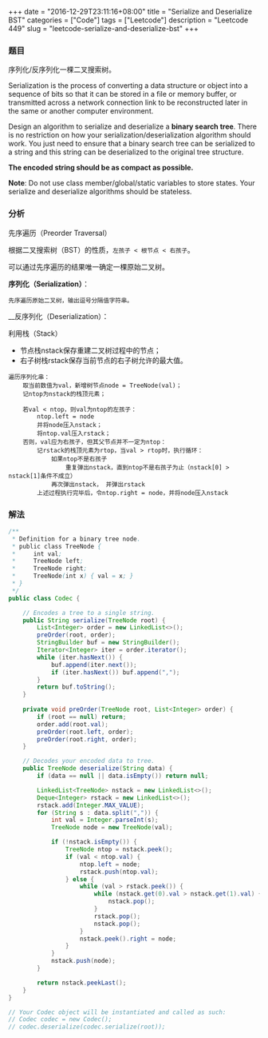 +++
date = "2016-12-29T23:11:16+08:00"
title = "Serialize and Deserialize BST"
categories = ["Code"]
tags = ["Leetcode"]
description = "Leetcode 449"
slug = "leetcode-serialize-and-deserialize-bst"
+++

### 题目

序列化/反序列化一棵二叉搜索树。

Serialization is the process of converting a data structure or object into a sequence of bits so that it can be stored in a file or memory buffer, or transmitted across a network connection link to be reconstructed later in the same or another computer environment.

Design an algorithm to serialize and deserialize a __binary search tree__. There is no restriction on how your serialization/deserialization algorithm should work. You just need to ensure that a binary search tree can be serialized to a string and this string can be deserialized to the original tree structure.

__The encoded string should be as compact as possible.__

__Note__: Do not use class member/global/static variables to store states. Your serialize and deserialize algorithms should be stateless.

### 分析

先序遍历（Preorder Traversal）

根据二叉搜索树（BST）的性质，`左孩子 < 根节点 < 右孩子`。

可以通过先序遍历的结果唯一确定一棵原始二叉树。

__序列化（Serialization）__：

```console
先序遍历原始二叉树，输出逗号分隔值字符串。
```

__反序列化（Deserialization）：

利用栈（Stack）

* 节点栈nstack保存重建二叉树过程中的节点；
* 右子树栈rstack保存当前节点的右子树允许的最大值。

```console
遍历序列化串：
    取当前数值为val，新增树节点node = TreeNode(val)；
    记ntop为nstack的栈顶元素；

    若val < ntop，则val为ntop的左孩子：
        ntop.left = node
        并将node压入nstack；
        将ntop.val压入rstack；
    否则，val应为右孩子，但其父节点并不一定为ntop：
        记rstack的栈顶元素为rtop，当val > rtop时，执行循环：
            如果ntop不是右孩子
                重复弹出nstack，直到ntop不是右孩子为止（nstack[0] > nstack[1]条件不成立）
            再次弹出nstack， 并弹出rstack
        上述过程执行完毕后，令ntop.right = node，并将node压入nstack
```

### 解法

```java
/**
 * Definition for a binary tree node.
 * public class TreeNode {
 *     int val;
 *     TreeNode left;
 *     TreeNode right;
 *     TreeNode(int x) { val = x; }
 * }
 */
public class Codec {

    // Encodes a tree to a single string.
    public String serialize(TreeNode root) {
        List<Integer> order = new LinkedList<>();
        preOrder(root, order);
        StringBuilder buf = new StringBuilder();
        Iterator<Integer> iter = order.iterator();
        while (iter.hasNext()) {
            buf.append(iter.next());
            if (iter.hasNext()) buf.append(",");
        }
        return buf.toString();
    }
    
    private void preOrder(TreeNode root, List<Integer> order) {
        if (root == null) return;
        order.add(root.val);
        preOrder(root.left, order);
        preOrder(root.right, order);
    }

    // Decodes your encoded data to tree.
    public TreeNode deserialize(String data) {
        if (data == null || data.isEmpty()) return null;

        LinkedList<TreeNode> nstack = new LinkedList<>();
        Deque<Integer> rstack = new LinkedList<>();
        rstack.add(Integer.MAX_VALUE);
        for (String s : data.split(",")) {
            int val = Integer.parseInt(s);
            TreeNode node = new TreeNode(val);

            if (!nstack.isEmpty()) {
                TreeNode ntop = nstack.peek();
                if (val < ntop.val) {
                    ntop.left = node;
                    rstack.push(ntop.val);
                } else {
                    while (val > rstack.peek()) {
                        while (nstack.get(0).val > nstack.get(1).val) {
                            nstack.pop();
                        }
                        rstack.pop();
                        nstack.pop();
                    }
                    nstack.peek().right = node;
                }
            }
            nstack.push(node);
        }

        return nstack.peekLast();
    }
}

// Your Codec object will be instantiated and called as such:
// Codec codec = new Codec();
// codec.deserialize(codec.serialize(root));
```